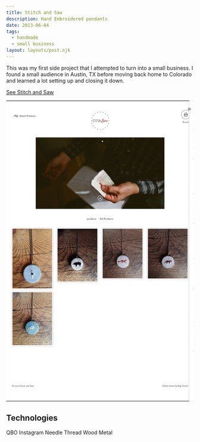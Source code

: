 ```yaml
---
title: Stitch and Saw
description: Hand Embroidered pendants
date: 2013-06-04
tags:
  - handmade
  - small business
layout: layouts/post.njk
---
```

This was my first side project that I attempted to turn into a small business. I found a small audience in Austin, TX before moving back home to Colorado and learned a lot setting up and closing it down.

[See Stitch and Saw](http://stitchandsaw.com)

![Embroidered Animals](/img/stitch.png)

## Technologies

QBO Instagram Needle Thread Wood Metal
